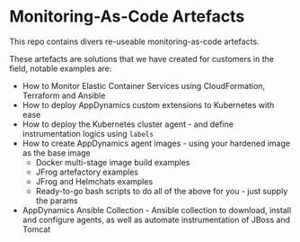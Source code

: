 # Monitoring-As-Code Artefacts 

This repo contains divers re-useable monitoring-as-code artefacts. 

These artefacts are solutions that we have created for customers in the field, notable examples are: 

- How to Monitor Elastic Container Services using CloudFormation, Terraform and Ansible 
- How to deploy AppDynamics custom extensions to Kubernetes with ease 
- How to deploy the Kubernetes cluster agent - and define instrumentation logics using `labels`
- How to create AppDynamics agent images - using your hardened image as the base image
  - Docker multi-stage image build examples 
  - JFrog artefactory examples 
  - JFrog and Helmchats examples 
  - Ready-to-go bash scripts to do all of the above for you - just supply the params 
 - AppDynamics Ansible Collection - Ansible collection to download, install and configure agents, as well as automate instrumentation of JBoss and Tomcat
